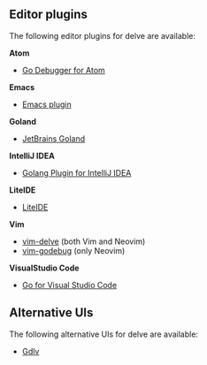 ## Editor plugins

The following editor plugins for delve are available:

**Atom**
* [Go Debugger for Atom](https://github.com/lloiser/go-debug)

**Emacs**
* [Emacs plugin](https://github.com/benma/go-dlv.el/)

**Goland**
* [JetBrains Goland](https://www.jetbrains.com/go)

**IntelliJ IDEA**
* [Golang Plugin for IntelliJ IDEA](https://github.com/go-lang-plugin-org/go-lang-idea-plugin)

**LiteIDE**
* [LiteIDE](https://github.com/visualfc/liteide)

**Vim**
* [vim-delve](https://github.com/sebdah/vim-delve) (both Vim and Neovim)
* [vim-godebug](https://github.com/jodosha/vim-godebug) (only Neovim)

**VisualStudio Code**
* [Go for Visual Studio Code](https://github.com/Microsoft/vscode-go)

## Alternative UIs

The following alternative UIs for delve are available:

* [Gdlv](https://github.com/aarzilli/gdlv)
